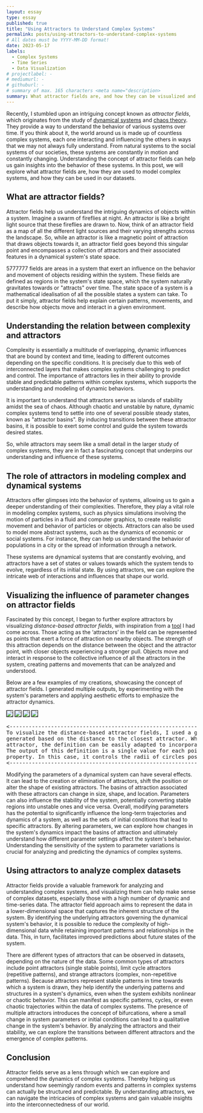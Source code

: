 ```yaml
---
layout: essay
type: essay
published: true
title: "Using Attractors to Understand Complex Systems"
permalink: posts/using-attractors-to-understand-complex-systems
# All dates must be YYYY-MM-DD format!
date: 2023-05-17
labels:
  - Complex Systems
  - Time Series
  - Data Visualization
# projectlabel: -
# mediumurl: -
# githuburl: -
# summary of max. 165 characters <meta name="description>
summary: What attractor fields are, and how they can be visualized and applied in data science to understand complex datasets.
---
```


Recently, I stumbled upon an intriguing concept known as *attractor fields*, which originates from the study of <a href="https://en.m.wikipedia.org/wiki/Dynamical_systems_theory" target="_blank" class="lined">dynamical systems</a> and <a href="https://en.m.wikipedia.org/wiki/Chaos_theory" target="_blank" class="lined">chaos theory</a>. They provide a way to understand the behavior of various systems over time. If you think about it, the world around us is made up of countless complex systems, each one interacting and influencing the others in ways that we may not always fully understand. From natural systems to the social systems of our societies, these systems are constantly in motion and constantly changing. Understanding the concept of attractor fields can help us gain insights into the behavior of these systems. In this post, we will explore what attractor fields are, how they are used to model complex systems, and how they can be used in our datasets.

## What are attractor fields? 

Attractor fields help us understand the intriguing dynamics of objects within a system. Imagine a swarm of fireflies at night. An attractor is like a bright light source that these fireflies are drawn to. Now, think of an attractor field as a map of all the different light sources and their varying strengths across the landscape. So, while an attractor is like a magnetic point of attraction that draws objects towards it, an attractor field goes beyond this singular point and encompasses a collection of attractors and their associated features in a dynamical system's state space.

5777777 fields are areas in a system that exert an influence on the behavior and movement of objects residing within the system. These fields are defined as regions in the system's state space, which the system naturally gravitates towards or "attracts" over time. The state space of a system is a mathematical idealisation of all the possible states a system can take. To put it simply, attractor fields help explain certain patterns, movements, and describe how objects move and interact in a given environment.

## Understanding the relation between complexity and attractors
Complexity is essentially a multitude of overlapping, dynamic influences that are bound by context and time, leading to different outcomes depending on the specific conditions. It is precisely due to this web of interconnected layers that makes complex systems challenging to predict and control. The importance of attractors lies in their ability to provide stable and predictable patterns within complex systems, which supports the understanding and modeling of dynamic behaviors.

It is important to understand that attractors serve as islands of stability amidst the sea of chaos. Although chaotic and unstable by nature, dynamic complex systems tend to settle into one of several possible steady states, known as "attractor basins". By inducing transitions between these attractor basins, it is possible to exert some control and guide the system towards desired states.

So, while attractors may seem like a small detail in the larger study of complex systems, they are in fact a fascinating concept that underpins our understanding and influence of these systems.

## The role of attractors in modeling complex and dynamical systems

Attractors offer glimpses into the behavior of systems, allowing us to gain a deeper understanding of their complexities. Therefore, they play a vital role in modeling complex systems, such as physics simulations involving the motion of particles in a fluid and computer graphics, to create realistic movement and behavior of particles or objects. Attractors can also be used to model more abstract systems, such as the dynamics of economic or social systems. For instance, they can help us understand the behavior of populations in a city or the spread of information through a network.

These systems are dynamical systems that are constantly evolving, and attractors have a set of states or values towards which the system tends to evolve, regardless of its initial state. By using attractors, we can explore the intricate web of interactions and influences that shape our world.

## Visualizing the influence of parameter changes on attractor fields

Fascinated by this concept, I began to further explore attractors by visualizing *distance-based attractor fields*, with inspiration from a <a href="https://object-e.net/tools/attractorfields-tools-gh" target="_blank" class="lined">tool</a> I had come across. Those acting as the ‘attractors’ in the field can be represented as points that exert a force of attraction on nearby objects. The strength of this attraction depends on the distance between the object and the attractor point, with closer objects experiencing a stronger pull. Objects move and interact in response to the collective influence of all the attractors in the system, creating patterns and movements that can be analyzed and understood.

Below are a few examples of my creations, showcasing the concept of attractor fields. I generated multiple outputs, by experimenting with the system's parameters and applying aesthetic efforts to emphasize the attractor dynamics.

<div class="ui small images">
  <img class="ui image" src="/images/attractorfields1.png" style="border: 1px solid black;">
  <img class="ui image" src="/images/attractorfields4.jpg" style="border: 1px solid black;">
  <img class="ui image" src="/images/attractorfields2.png" style="border: 1px solid black;">
  <img class="ui image" src="/images/attractorfields3.png" style="border: 1px solid black;">
</div>

<pre style="max-width: 550px">
<------------------------------------------------------------------------------------------------------------------>
To visualize the distance-based attractor fields, I used a grid of points. For each point in the grid, a value is
generated based on the distance to the closest attractor. While each point is solely influenced by its closest
attractor, the definition can be easily adapted to incorporate influence from multiple attractors simultaneously.
The output of this definition is a single value for each point on the grid, which can then be used to control any
property. In this case, it controls the radii of circles positioned on the points.
<------------------------------------------------------------------------------------------------------------------>
</pre>

Modifying the parameters of a dynamical system can have several effects. It can lead to the creation or elimination of attractors, shift the position or alter the shape of existing attractors. The basins of attraction associated with these attractors can change in size, shape, and location. Parameters can also influence the stability of the system, potentially converting stable regions into unstable ones and vice versa. Overall, modifying parameters has the potential to significantly influence the long-term trajectories and dynamics of a system, as well as the sets of initial conditions that lead to specific attractors. By altering parameters, we can explore how changes in the system's dynamics impact the basins of attraction and ultimately understand how different parameter settings affect the system's behavior. Understanding the sensitivity of the system to parameter variations is crucial for analyzing and predicting the dynamics of complex systems.

## Using attractors to analyze complex datasets

Attractor fields provide a valuable framework for analyzing and understanding complex systems, and visualizing them can help make sense of complex datasets, especially those with a high number of dynamic and time-series data. The attractor field approach aims to represent the data in a lower-dimensional space that captures the inherent structure of the system. By identifying the underlying attractors governing the dynamical system's behavior, it is possible to reduce the complexity of high-dimensional data while retaining important patterns and relationships in the data. This, in turn, facilitates improved predictions about future states of the system.

There are different types of attractors that can be observed in datasets, depending on the nature of the data. Some common types of attractors include point attractors (single stable points), limit cycle attractors (repetitive patterns), and strange attractors (complex, non-repetitive patterns). Because attractors represent stable patterns in time towards which a system is drawn, they help identify the underlying patterns and structures in a system's dynamics, even when the system exhibits nonlinear or chaotic behavior. This can manifest as specific patterns, cycles, or even chaotic trajectories within the data of complex systems. The presence of multiple attractors introduces the concept of bifurcations, where a small change in system parameters or initial conditions can lead to a qualitative change in the system's behavior. By analyzing the attractors and their stability, we can explore the transitions between different attractors and the emergence of complex patterns.

## Conclusion

Attractor fields serve as a lens through which we can explore and comprehend the dynamics of complex systems. Thereby helping us understand how seemingly random events and patterns in complex systems can actually be structured and predictable. By understanding attractors, we can navigate the intricacies of complex systems and gain valuable insights into the interconnectedness of our world.
